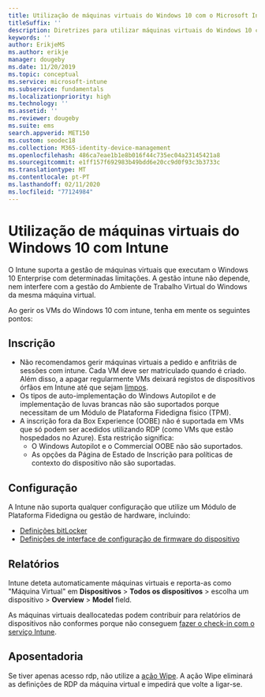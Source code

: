 ```yaml
---
title: Utilização de máquinas virtuais do Windows 10 com o Microsoft Intune
titleSuffix: ''
description: Diretrizes para utilizar máquinas virtuais do Windows 10 com microsoft Intune
keywords: ''
author: ErikjeMS
ms.author: erikje
manager: dougeby
ms.date: 11/20/2019
ms.topic: conceptual
ms.service: microsoft-intune
ms.subservice: fundamentals
ms.localizationpriority: high
ms.technology: ''
ms.assetid: ''
ms.reviewer: dougeby
ms.suite: ems
search.appverid: MET150
ms.custom: seodec18
ms.collection: M365-identity-device-management
ms.openlocfilehash: 486ca7eae1b1e8b016f44c735ec04a23145421a8
ms.sourcegitcommit: e1ff157f692983b49bdd6e20cc9d0f93c3b3733c
ms.translationtype: MT
ms.contentlocale: pt-PT
ms.lasthandoff: 02/11/2020
ms.locfileid: "77124984"
---
```

# <a name="using-windows-10-virtual-machines-with-intune"></a>Utilização de máquinas virtuais do Windows 10 com Intune

O Intune suporta a gestão de máquinas virtuais que executam o Windows 10 Enterprise com determinadas limitações. A gestão intune não depende, nem interfere com a gestão do Ambiente de Trabalho Virtual do Windows da mesma máquina virtual.

Ao gerir os VMs do Windows 10 com intune, tenha em mente os seguintes pontos:

## <a name="enrollment"></a>Inscrição
- Não recomendamos gerir máquinas virtuais a pedido e anfitriãs de sessões com intune. Cada VM deve ser matriculado quando é criado. Além disso, a apagar regularmente VMs deixará registos de dispositivos órfãos em Intune até que sejam [limpos](../remote-actions/devices-wipe.md#automatically-delete-devices-with-cleanup-rules). 
- Os tipos de auto-implementação do Windows Autopilot e de implementação de luvas brancas não são suportados porque necessitam de um Módulo de Plataforma Fidedigna físico (TPM). 
- A inscrição fora da Box Experience (OOBE) não é suportada em VMs que só podem ser acedidos utilizando RDP (como VMs que estão hospedados no Azure). Esta restrição significa:
    - O Windows Autopilot e o Commercial OOBE não são suportados.
    - As opções da Página de Estado de Inscrição para políticas de contexto do dispositivo não são suportadas.

## <a name="configuration"></a>Configuração
A Intune não suporta qualquer configuração que utilize um Módulo de Plataforma Fidedigna ou gestão de hardware, incluindo:
- [Definições bitLocker](../configuration/device-profiles.md#endpoint-protection)
- [Definições de interface de configuração de firmware do dispositivo](../configuration/device-profiles.md#device-firmware-configuration-interface)

## <a name="reporting"></a>Relatórios
Intune deteta automaticamente máquinas virtuais e reporta-as como "Máquina Virtual" em **Dispositivos** > **Todos os dispositivos** > escolha um dispositivo > **Overview** > **Model** field. 

As máquinas virtuais deallocatedas podem contribuir para relatórios de dispositivos não conformes porque não conseguem [fazer o check-in com o serviço Intune](../configuration/device-profile-troubleshoot.md#how-long-does-it-take-for-devices-to-get-a-policy-profile-or-app-after-they-are-assigned).

## <a name="retirement"></a>Aposentadoria
Se tiver apenas acesso rdp, não utilize a [ação Wipe](../remote-actions/devices-wipe.md#wipe). A ação Wipe eliminará as definições de RDP da máquina virtual e impedirá que volte a ligar-se.


